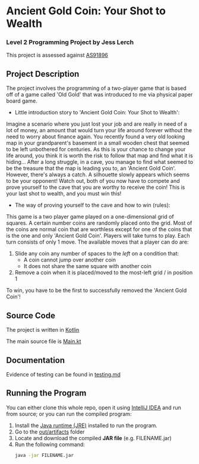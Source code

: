 # Ancient Gold Coin: Your Shot to Wealth

### Level 2 Programming Project by Jess Lerch

This project is assessed against [AS91896](https://www.nzqa.govt.nz/nqfdocs/ncea-resource/achievements/2019/as91896.pdf)

## Project Description

The project involves the programming of a two-player game that is based off of 
a game called 'Old Gold' that was introduced to me via physical paper board game.

- Little introduction story to 'Ancient Gold Coin: Your Shot to Wealth':

Imagine a scenario where you just lost your job and are really in need of a lot of money, an amount that would
turn your life around forever without the need to worry about finance again. You recently found a very old looking map
in your grandparent's basement in a small wooden chest that seemed to be left unbothered for centuries.
As this is your chance to change your life around, you think it is worth the risk to follow that map and find
what it is hiding... After a long struggle, in a cave, you manage to find what seemed to be the treasure that the map is
leading you to, an 'Ancient Gold Coin'. However, there's always a catch.
A silhouette slowly appears which seems to be your opponent! Watch out, both of you now have to compete and prove yourself
to the cave that you are worthy to receive the coin! This is your last shot to wealth, and you must win this!

- The way of proving yourself to the cave and how to win (rules):

This game is a two player game played on a one-dimensional grid of squares. A certain number coins are randomly
placed onto the grid. Most of the coins are normal coin that are worthless except for one of the coins that is the
one and only 'Ancient Gold Coin'. Players will take turns to play. Each turn consists of only 1 move.
The available moves that a player can do are:
1) Slide any coin any number of spaces to the *left* on a condition that:
     - A coin cannot jump over another coin
     - It does not share the same square with another coin
2) Remove a coin when it is placed/moved to the most-left grid / in position 1

To win, you have to be the first to successfully removed the 'Ancient Gold Coin'!


## Source Code

The project is written in [Kotlin](https://kotlinlang.org/)

The main source file is [Main.kt](src/Main.kt)


## Documentation

Evidence of testing can be found in [testing.md](testing.md)


## Running the Program

You can either clone this whole repo, open it using [IntelliJ IDEA](https://www.jetbrains.com/idea/download/) and run from source; or you can run the compiled program:

1. Install the [Java runtime (JRE)](https://www.java.com/en/download/) installed to run the program.
2. Go to the [out/artifacts](out/artifacts) folder
3. Locate and download the compiled **JAR file** (e.g. FILENAME.jar)
4. Run the following command:
    ```bash
    java -jar FILENAME.jar
    ```
